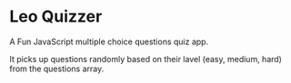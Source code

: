 # Leo Quizzer

A Fun JavaScript multiple choice questions quiz app.

It picks up questions randomly based on their lavel (easy, medium, hard) from the questions array.
